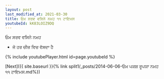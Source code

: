 ```yaml
---
layout: post
last_modified_at: 2021-03-30
title: ਓਮ ਸਰਵ ਵਸਿਨੇ ਨਮਹ ੧੧ ਟਾਇਮਸ
youtubeId: kK83LOIZ9DQ
---
```

 
 
 ਓਮ ਸਰਵ ਵਸਿਨੇ ਨਮਹ  
 
 -  ਜੋ ਹਰ ਚੀਜ਼ ਵਿਚ ਵੱਸਦਾ ਹੈ 
 
  
 
  
 
 
 
 
 
 


{% include youtubePlayer.html id=page.youtubeId %}
 
[Next]({{ site.baseurl }}{% link  split1/_posts/2014-06-06-ਓਮ ਪਕਸ਼ ਰੂਪਯਾ ਨਮਹ ੧੧ ਟਾਇਮਸ.md%})
 
